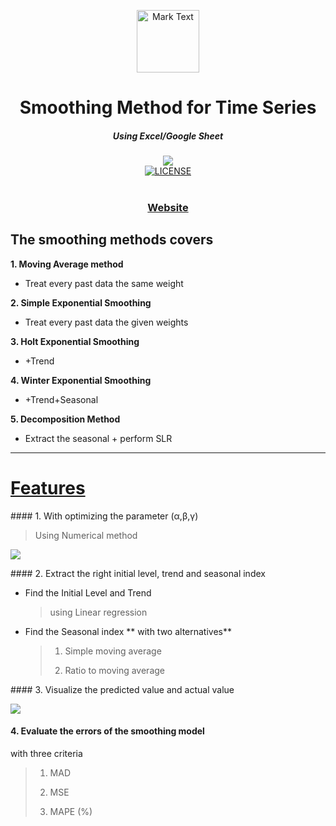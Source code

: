 <p align="center"><img src="https://icons.iconarchive.com/icons/martz90/circle/256/clock-icon.png" alt="Mark Text" width="100" height="100"></p>

<h1 align="center">Smoothing Method for Time Series</h1>
<h5 align="center">Using Excel/Google Sheet</h5>

<div align="center">
  <a href="https://docs.google.com/spreadsheets/d/1-p6qENxx2cYiG2ei4blhriPAAWAks4xqkcBQCYIEBR8/edit?usp=sharing">
    <img src="https://i.ibb.co/JF2J4Dg/Webp-net-resizeimage-1.png">
  </a>
</div>
<div align="center">
  <a href="LICENSE">
    <img src="https://img.shields.io/github/license/marktext/marktext.svg" alt="LICENSE">
  </a>
</div>

<br>

<div align="center">
  <h3>
    <a href="https://docs.google.com/spreadsheets/d/e/2PACX-1vQobzg3sM1iRSzlUXaL37JCVg3eQgsBTwR_7RhYridTDOlHgPLr80E8QS7BrEJO8Rfe31JYoqI5a9M6/pubhtml">
      Website
    </a>
</div>    
 
  
## The smoothing methods covers

**1. Moving Average method**
  
  - Treat every past data the same weight
    
**2. Simple Exponential Smoothing**
  
  - Treat every past data the given weights
    
**3. Holt Exponential Smoothing**
  
  - +Trend
    
**4. Winter Exponential Smoothing**
  
  - +Trend+Seasonal
    
**5. Decomposition Method**
  
  - Extract the seasonal + perform SLR
  
---
 
# <u>Features</u>

#### 1. With optimizing the parameter (α,β,γ)

> Using Numerical method

![](https://lh3.googleusercontent.com/2rjNa8E1__zQeMo7bbZEXLG9lDUR5Gn5hCdRyVZlbrZQ0_K2BSh0bYzM98h0ko-eeh1_qVHh05DG5hJ9gByMUgEyCBxWCFMkfpsa9ZHt6h3pVklidnsQqz7DBQH8rbMuwgIKdbYP5Q)

#### 2. Extract the right initial level, trend and seasonal index

- Find the Initial Level and Trend
  
  > using Linear regression
  

- Find the Seasonal index ** with two alternatives**
  
  > 1. Simple moving average
  >   
  > 2. Ratio to moving average
  >   
  

#### 3. Visualize the predicted value and actual value

![](https://i.ibb.co/jRJ7zCg/chart-1.png)

#### 4. Evaluate the errors of the smoothing model

with three criteria

> 1. MAD
>   
> 2. MSE
>   
> 3. MAPE (%)
>
